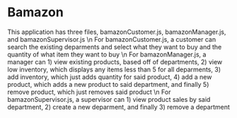 # Bamazon
This application has three files, bamazonCustomer.js, bamazonManager.js, and bamazonSupervisor.js
\n For bamazonCustomer.js, a customer can search the existing deparments and select what they want to buy and the quantity of what item they want to buy
\n For bamazonManager.js, a manager can 1) view existing products, based off of departments, 2) view low inventory, which displays any items less than 5 for all deparments, 3) add inventory, which just adds quantity for said product, 4) add a new product, which adds a new product to said department, and finally 5) remove product, which just removes said product
\n For bamazonSupervisor.js, a supervisor can 1) view product sales by said department, 2) create a new deparment, and finally 3) remove a department